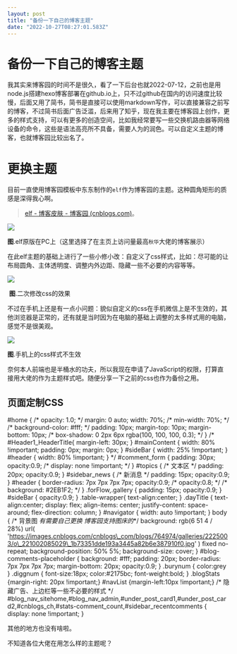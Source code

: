 ```yaml
---
layout: post
title: "备份一下自己的博客主题"
date: "2022-10-27T08:27:01.583Z"
---
```

备份一下自己的博客主题
===========

我其实来博客园的时间不是很久，看了一下后台也就2022-07-12，之前也是用node.js搭建hexo博客部署在github.io上，只不过github在国内的访问速度比较慢，后面又用了简书，简书是直接可以使用markdown写作，可以直接兼容之前写的博客，不过简书后面广告泛滥，后来用了知乎，现在我主要在博客园上创作，更多的样式支持，可以有更多的创造空间，比如我经常要写一些交换机路由器等网络设备的命令，这些是语法高亮所不具备，需要人为的润色。可以自定义主题的博客，也就博客园比较出名了。

更换主题
====

目前一直使用博客园模板中东东制作的`elf`作为博客园的主题。这种圆角矩形的质感是深得我心啊。

> [elf - 博客皮肤 - 博客园 (cnblogs.com)](https://www.cnblogs.com/SkinUser.aspx?SkinName=elf)。 

![](https://img2022.cnblogs.com/blog/2928139/202210/2928139-20221027091431130-612969412.png)

**图**.elf原版在PC上（这里选择了在主页上访问量最高`秋华`大佬的博客展示）

在此elf主题的基础上进行了一些小修小改：自定义了css样式，比如：尽可能的让布局圆角、主体透明度、调整内外边距、隐藏一些不必要的内容等等。

![](https://img2022.cnblogs.com/blog/2928139/202210/2928139-20221027092548173-243856176.png)

 **图**.二次修改css的效果

不过在手机上还是有一点小问题：貌似自定义的css在手机微信上是不生效的，其他浏览器是正常的，还有就是当时因为在电脑的基础上调整的太多样式用的电脑，感觉不是很美观。

![](https://img2022.cnblogs.com/blog/2928139/202210/2928139-20221027094402855-1816235619.png)

**图**.手机上的css样式不生效

奈何本人前端也是半桶水的功夫，所以我现在申请了JavaScript的权限，打算直接用大佬的作为主题样式吧。随便分享一下之前的css也作为备份之用。

页面定制CSS
-------

#home {
    /\* opacity: 1.0; \*/
    margin: 0 auto;
    width: 70%;
    /\* min-width: 70%; \*/
    /\* background-color: #fff; \*/
    padding: 10px;
    margin-top: 10px;
    margin-bottom: 10px;
    /\* box-shadow: 0 2px 6px rgba(100, 100, 100, 0.3); \*/
}
/\* #Header1\_HeaderTitle{
    margin-left: 30px;
}
#mainContent {
    width: 80% !important;
    padding: 0px;
    margin: 0px;
}
#sideBar {
    width: 25% !important;
}
#header {
    width: 80% !important;
} \*/
#comment\_form {
    padding: 30px;
    opacity:0.9;
    /\* display: none !important; \*/
}
#topics {
    /\* 文本区 \*/
    padding: 20px;
    opacity:0.9;
}
#sidebar\_news {
    /\* 新消息 \*/
    padding: 15px;
    opacity:0.9;
}
#header {
    border-radius: 7px 7px 7px 7px;
    opacity:0.9;
    /\* opacity:0.8; \*/
    /\* background: #2EB1F2; \*/
}
.forFlow,.gallery {
    padding: 15px;
    opacity:0.9;
}
#sideBar {
    opacity:0.9;
}
.table-wrapper{
    text-align:center;
}
.dayTitle {
    text-align:center;
    display: flex;
    align-items: center;
    justify-content: space-around;
    flex-direction: column;
}
#navigator {
    width: auto !important;
}
body {
    /\* 背景图 _有需要自己更换 博客园支持图床的_\*/
    background: rgb(6 51 4 / 28%) url(
        'https://images.cnblogs.com/cnblogs\_com/blogs/764974/galleries/2225003/o\_221002085029\_1b73351dde193a3445a82b6e387910f0.jpg'
        ) fixed no-repeat;
    background-position: 50% 5%; 
    background-size: cover;
}
#blog-comments-placeholder {
    background: #fff;
    padding: 20px;
    border-radius: 7px 7px 7px 7px;
    margin-bottom: 20px;
    opacity:0.9;
}
.burynum {
    color:grey
}
.diggnum {
    font-size:18px;
    color:#2175bc;
    font-weight:bold;
}
.blogStats {margin-right: 20px !important;}
#navList {margin-left:10px !important;}
/\* 隐藏广告、上边栏等一些不必要的样式 \*/
#blog\_nav\_sitehome,#blog\_nav\_admin,#under\_post\_card1,#under\_post\_card2,#cnblogs\_ch,#stats-comment\_count,#sidebar\_recentcomments {
    display: none !important;
}

其他的地方也没有啥啦。

不知道各位大佬在用怎么样的主题呢？